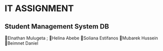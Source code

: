 # IT ASSIGNMENT
## Student Management System DB
:star2:Elnathan Mulugeta ;
:star2:Helina Abebe
:star2:Soliana Estifanos
:star2:Mubarek Hussein
:star2:Beimnet Daniel
